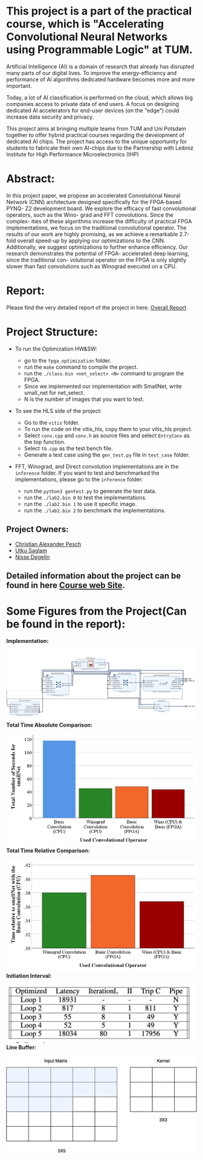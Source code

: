 # This project is a part of the practical course, which is "Accelerating Convolutional Neural Networks using Programmable Logic" at TUM.
Artificial Intelligence (AI) is a domain of research that already has disrupted many parts of our digital lives. To improve the energy-efficiency and performance of AI algorithms dedicated hardware becomes more and more important.

Today, a lot of AI classification is performed on the cloud, which allows big companies access to private data of end users. A focus on designing dedicated AI accelerators for end-user devices (on the "edge") could increase data security and privacy.

This project aims at bringing multiple teams from TUM and Uni Potsdam together to offer hybrid practical courses regarding the development of dedicated AI chips. The project has access to the unique opportunity for students to fabricate their own AI-chips due to the Partnership with Leibniz Institute for High Performance Microelectronics (IHP)


# Abstract:
In this project paper, we propose an accelerated Convolutional Neural Network (CNN) architecture designed specifically for the FPGA-based PYNQ- Z2 development board. We explore the efficacy of fast convolutional operators, such as the Wino- grad and FFT convolutions. Since the complex- ities of these algorithms increase the difficulty of practical FPGA implementations, we focus on the traditional convolutional operator. The results of our work are highly promising, as we achieve a remarkable 2.7-fold overall speed-up by applying our optimizations to the CNN. Additionally, we suggest optimizations to further enhance efficiency. Our research demonstrates the potential of FPGA- accelerated deep learning, since the traditional con- volutional operator on the FPGA is only slightly slower than fast convolutions such as Winograd executed on a CPU.

# Report:
Please find the very detailed report of the project in here.
[Overall Report](acc_report.pdf)
# Project Structure:

* To run the Optimization HW&SW:
  * go to the `fpga_optimization` folder.
  * run the ```make``` command to compile the project.
  * run the ```./class.bin <net_select> <N>``` command to program the FPGA.
  * Since we implemented our implementation with SmallNet, write small_net for net_select.
  * N is the number of images that you want to test.
  

* To see the HLS side of the project:
  * Go to the `vitis` folder.
  * To run the code on the vitis_hls, copy them to your vitis_hls project.
  * Select `conv.cpp` and `conv.h` as source files and select `EntryConv` as the top function.
  * Select `tb.cpp` as the test bench file.
  * Generate a test case using the `gen_test.py` file in `test_case` folder.



* FFT, Winograd, and Direct convolution implementations are in the `inference` folder. If you want to test and benchmarked the implementations, please go to the `inference` folder:
  * run the ```python3 gentest.py``` to generate the test data.
  * run the ```./lab2.bin 0``` to test the implementations.
  * run the ```./lab2.bin 1``` to use it specific image.
  * run the ```./lab2.bin 2``` to  benchmark the implementations.


## Project Owners:
- [Christian Alexander Pesch](https://github.com/TheWreckTUM)
- [Utku Saglam](https://github.com/utkusaglm)
- [Nisse Degelin](https://github.com/nickatillinois)


## Detailed information about the project can be found in here [Course web Site](https://www.ce.cit.tum.de/caps/lehre/ss23/praktika/accelerating-convolutional-neural-networks-using-programmable-logic/).

# Some Figures from the Project(Can be found in the report):
**Implementation:**

![alt text](fpga_optimization/vivado_architecture.jpg)
**Total Time Absolute Comparison:**

![alt text](figures/TotalTimeAbsoluteComparison.jpg)
**Total Time Relative Comparison:**

![alt text](figures/TotalTimeRelativeComparison.jpg)
**Initiation Interval:**

![alt text](figures/init.png)
**Line Buffer:**

![alt text](figures/linebuffer1.png)